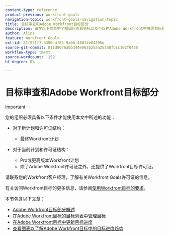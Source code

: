 ```yaml
---
content-type: reference
product-previous: workfront-goals
navigation-topic: workfront-goals-navigation-topic
title: 目标审查和Adobe Workfront目标部分
description: 请在以下文章中了解如何查看目标以及可以在Adobe Workfront中管理目标的部分。
author: Alina
feature: Workfront Goals
exl-id: 81f531f7-3390-4f85-9a96-480f4e84295e
source-git-commit: 811d8076a0b344e863b25aa253a0fb1c102f0435
workflow-type: tm+mt
source-wordcount: '152'
ht-degree: 0%

---
```


# 目标审查和Adobe Workfront目标部分

>[!IMPORTANT]
>
>您的组织必须具备以下条件才能使用本文中所述的功能：
>
>* 对于新计划和许可证结构：
>
>   * 最终Workfront计划
>    
>* 对于当前计划和许可证结构：
>
>   * Pro或更高版本Workfront计划
>   * 除了Adobe Workfront许可证之外，还提供了Workfront目标许可证。
>
>请联系您的Workfront客户经理，了解有关Workfront Goals许可证的信息。
> 
>有关访问Workfront目标的更多信息，请参阅[使用Workfront目标的要求](/help/quicksilver/workfront-goals/goal-management/access-needed-for-wf-goals.md)。

本节包含以下文章：

* [Adobe Workfront目标部分概述](../../workfront-goals/goal-review-and-workfront-goals-sections/overview-of-wf-goals-sections.md)
* [在Adobe Workfront目标的目标列表中管理目标](../../workfront-goals/goal-review-and-workfront-goals-sections/manage-goals-in-goal-list.md)
* [在Adobe Workfront目标中更新目标进度](../../workfront-goals/goal-review-and-workfront-goals-sections/check-in-goals.md)
* [查看图表以了解Adobe Workfront目标中的目标进度趋势](../../workfront-goals/goal-review-and-workfront-goals-sections/review-goal-graphs.md)
